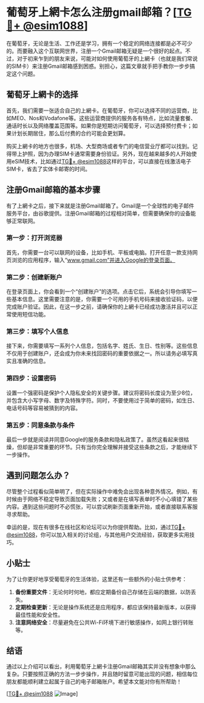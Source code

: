 # 葡萄牙上網卡怎么注册gmail邮箱？[[TG💪+ @esim1088](https://t.me/s/esim1088)]

在葡萄牙，无论是生活、工作还是学习，拥有一个稳定的网络连接都是必不可少的。而要融入这个互联网世界，注册一个Gmail邮箱无疑是一个很好的起点。不过，对于初来乍到的朋友来说，可能对如何使用葡萄牙的上網卡（也就是我们常说的SIM卡）来注册Gmail邮箱感到困惑。别担心，这篇文章就手把手教你一步步搞定这个问题。

## 葡萄牙上網卡的选择

首先，我们需要一张适合自己的上網卡。在葡萄牙，你可以选择不同的运营商，比如MEO、Nos和Vodafone等。这些运营商提供的服务各有特点，比如流量套餐、通话时长以及网络覆盖范围等。如果你是短期访问葡萄牙，可以选择预付费卡；如果计划长期居住，那么后付费的合约可能会更划算。

购买上網卡的地方也很多，机场、大型商场或者专门的电信营业厅都可以找到。记得带上护照，因为办理SIM卡通常需要身份验证。另外，现在越来越多的人开始使用eSIM技术，比如通过[TG💪+ @esim1088](https://t.me/s/esim1088)这样的平台，可以直接在线激活电子SIM卡，省去了实体卡邮寄的时间。

## 注册Gmail邮箱的基本步骤

有了上網卡之后，接下来就是注册Gmail邮箱了。Gmail是一个全球性的电子邮件服务平台，由谷歌提供。注册Gmail邮箱的过程相对简单，但需要确保你的设备能够正常联网。

### 第一步：打开浏览器

首先，你需要一台可以联网的设备，比如手机、平板或电脑。打开任意一款支持网页浏览的应用程序，输入“www.gmail.com”并进入Google的登录页面。

### 第二步：创建新账户

在登录页面上，你会看到一个“创建账户”的选项。点击它后，系统会引导你填写一些基本信息。这里需要注意的是，你需要一个可用的手机号码来接收验证码，以便完成账户验证。因此，在这一步之前，请确保你的上網卡已经成功激活并且可以正常使用短信功能。

### 第三步：填写个人信息

接下来，你需要填写一系列个人信息，包括名字、姓氏、生日、性别等。这些信息不仅用于创建账户，还会成为你未来找回密码的重要依据之一。所以请务必填写真实且准确的信息。

### 第四步：设置密码

设置一个强密码是保护个人隐私安全的关键步骤。建议将密码长度设为至少8位，并包含大小写字母、数字及特殊字符。同时，不要使用过于简单的密码，如生日、电话号码等容易被猜到的内容。

### 第五步：同意条款与条件

最后一步就是阅读并同意Google的服务条款和隐私政策了。虽然这看起来很枯燥，但却是非常重要的环节。只有当你完全理解并接受这些条款之后，才能继续下一步操作。

## 遇到问题怎么办？

尽管整个过程看似简单明了，但在实际操作中难免会出现各种意外情况。例如，有时候由于网络不稳定导致页面加载失败；又或者是在填写表单时不小心填错了某些内容。遇到这些问题时不必慌张，可以尝试刷新页面重新开始，或者直接联系客服寻求帮助。

幸运的是，现在有很多在线社区和论坛可以为你提供帮助。比如，通过[TG💪+ @esim1088](https://t.me/s/esim1088)，你可以加入相关的讨论组，与其他用户交流经验，获取更多实用技巧。

## 小贴士

为了让你更好地享受葡萄牙的生活体验，这里还有一些额外的小贴士供参考：

1. **备份重要文件**：无论何时何地，都应定期备份自己存储在云端的数据，以防丢失。
2. **定期检查更新**：无论是操作系统还是应用程序，都应该保持最新版本，以获得最佳性能和安全性。
3. **注意网络安全**：尽量避免在公共Wi-Fi环境下进行敏感操作，如网上银行转账等。

## 结语

通过以上介绍可以看出，利用葡萄牙上網卡注册Gmail邮箱其实并没有想象中那么复杂。只要按照正确的方法一步步操作，并且随时留意可能出现的问题，相信每位朋友都能顺利建立起属于自己的电子邮箱账户。希望本文能对你有所帮助！

[[TG💪+ @esim1088](https://t.me/s/esim1088) ![Image](https://i.postimg.cc/4NQfJmqS/Snipaste-2025-05-13-00-14-12.png)]
